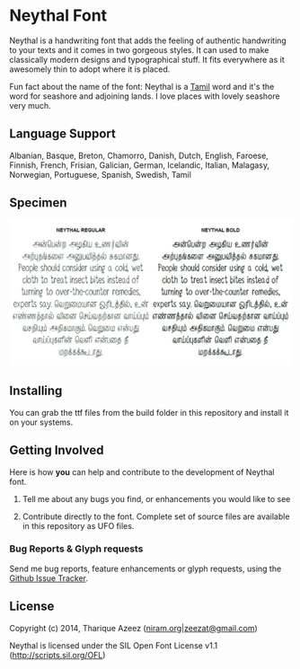 # Neythal Font

Neythal is a handwriting font that adds the feeling of authentic handwriting to your texts and it comes in two gorgeous styles. It can used to make classically modern designs and typographical stuff. It fits everywhere as it awesomely thin to adopt where it is placed. 

Fun fact about the name of the font: Neythal is a [Tamil](http://en.wikipedia.org/wiki/Tamil_language) word and it's the word for seashore and adjoining lands. I love places with lovely seashore very much.

## Language Support

Albanian, Basque, Breton, Chamorro, Danish, Dutch, English, Faroese, Finnish, French, Frisian, Galician, German, Icelandic, Italian, Malagasy, Norwegian, Portuguese, Spanish, Swedish, Tamil

## Specimen

![Neythal Regular & Bold](samples/sample.jpg)

## Installing 

You can grab the ttf files from the build folder in this repository and install it on your systems.

## Getting Involved

Here is how **you** can help and contribute to the development of Neythal font.

1. Tell me about any bugs you find, or enhancements you would like to see

2. Contribute directly to the font. Complete set of source files are available in this repository as UFO files.

### Bug Reports & Glyph requests

Send me bug reports, feature enhancements or glyph requests, using the [Github Issue Tracker](https://github.com/enathu/neythal-font/issues/).

## License

Copyright (c) 2014, Tharique Azeez ([niram.org](http://niram.org)|[zeezat@gmail.com](zeezat@gmail.com))

Neythal is licensed under the SIL Open Font License v1.1 (<http://scripts.sil.org/OFL>)
